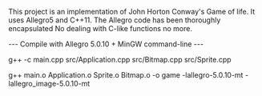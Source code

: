 This project is an implementation of John Horton Conway's Game of life.
It uses Allegro5 and C++11. The Allegro code has been thoroughly encapsulated
No dealing with C-like functions no more.


--- Compile with Allegro 5.0.10 + MinGW command-line ---

g++ -c main.cpp src/Application.cpp src/Bitmap.cpp src/Sprite.cpp

g++ main.o Application.o Sprite.o Bitmap.o -o game -lallegro-5.0.10-mt -lallegro_image-5.0.10-mt
